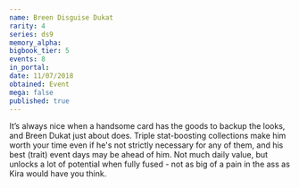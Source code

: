```yaml
---
name: Breen Disguise Dukat
rarity: 4
series: ds9
memory_alpha:
bigbook_tier: 5
events: 8
in_portal:
date: 11/07/2018
obtained: Event
mega: false
published: true
---
```


It’s always nice when a handsome card has the goods to backup the looks, and Breen Dukat just about does. Triple stat-boosting collections make him worth your time even if he's not strictly necessary for any of them, and his best (trait) event days may be ahead of him. Not much daily value, but unlocks a lot of potential when fully fused - not as big of a pain in the ass as Kira would have you think.
